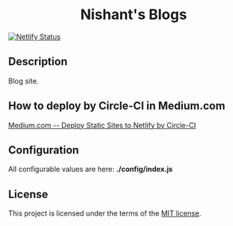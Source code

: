 <h1 align="center">Nishant's Blogs</h1>

[![Netlify Status](https://api.netlify.com/api/v1/badges/691e92d1-ac5b-4682-8500-1908316ed965/deploy-status)](https://app.netlify.com/sites/nishant-ranjan-2811/deploys)

## Description

Blog site.


## How to deploy by Circle-CI in Medium.com

[Medium.com -- Deploy Static Sites to Netlify by Circle-CI](https://medium.com/@thundermiracle/deploy-static-sites-to-netlify-by-circle-ci-ab51a0b59b73?source=friends_link&sk=095db82e2f8e8ef91d03a171f217e340)

## Configuration

All configurable values are here: __./config/index.js__

## License

This project is licensed under the terms of the [MIT license](/LICENSE).
